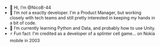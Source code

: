 - 👋 Hi, I’m @NicoB-44
- 👀 I’m not a exactly developer. I'm a Product Manager, but working closely with tech teams and still pretty interested in keeping my hands in a bit of code.
- 🌱 I’m currently learning Python and Data, and probably how to use Unity.
- ⚡ Fun fact: I'm credited as a developer of a splinter cell game... on Nokia mobile in 2003
